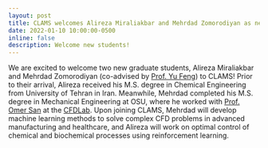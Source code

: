 ```yaml
---
layout: post
title: CLAMS welcomes Alireza Miraliakbar and Mehrdad Zomorodiyan as new graduate students!
date: 2022-01-10 10:00:00-0500
inline: false
description: Welcome new students!
---
```


We are excited to welcome two new graduate students, Alireza Miraliakbar and Mehrdad Zomorodiyan (co-advised by [Prof. Yu Feng](https://www.cbbl-okstate.com/about-dr-yu-feng-pi)) to CLAMS! Prior to their arrival, Alireza received his M.S. degree in Chemical Engineering from University of Tehran in Iran. Meanwhile, Mehrdad completed his M.S. degree in Mechanical Engineering at OSU, where he worked with [Prof. Omer San](https://experts.okstate.edu/osan) at the [CFDLab](https://www.cfdlab.org). Upon joining CLAMS, Mehrdad will develop machine learning methods to solve complex CFD problems in advanced manufacturing and healthcare, and Alireza will work on optimal control of chemical and biochemical processes using reinforcement learning.